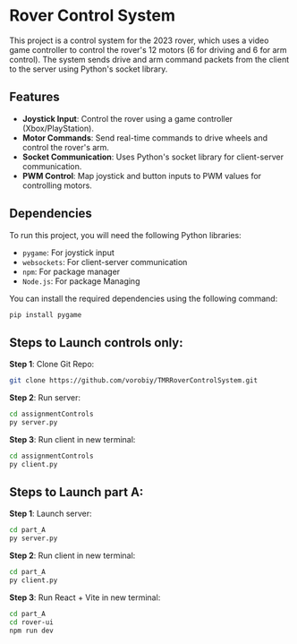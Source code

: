 # Rover Control System

This project is a control system for the 2023 rover, which uses a video game controller to control the rover's 12 motors (6 for driving and 6 for arm control). The system sends drive and arm command packets from the client to the server using Python's socket library.

## Features
- **Joystick Input**: Control the rover using a game controller (Xbox/PlayStation).
- **Motor Commands**: Send real-time commands to drive wheels and control the rover's arm.
- **Socket Communication**: Uses Python's socket library for client-server communication.
- **PWM Control**: Map joystick and button inputs to PWM values for controlling motors.

## Dependencies
To run this project, you will need the following Python libraries:

- `pygame`: For joystick input
- `websockets`: For client-server communication
- `npm`: For package manager
- `Node.js`: For package Managing

You can install the required dependencies using the following command:

```bash
pip install pygame
```
## Steps to Launch controls only:
**Step 1**: Clone Git Repo:
```bash
git clone https://github.com/vorobiy/TMRRoverControlSystem.git
```
**Step 2**: Run server:
```bash
cd assignmentControls
py server.py
```
**Step 3**: Run client in new terminal:
```bash
cd assignmentControls
py client.py
```

## Steps to Launch part A:
**Step 1**: Launch server:
```bash
cd part_A
py server.py
```
**Step 2**: Run client in new terminal:
```bash
cd part_A
py client.py
```

**Step 3**: Run React + Vite in new terminal:
```bash
cd part_A
cd rover-ui
npm run dev
```




